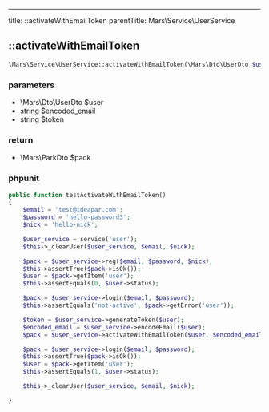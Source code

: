 ---
title: ::activateWithEmailToken
parentTitle: Mars\Service\UserService

## ::activateWithEmailToken

```php
\Mars\Service\UserService::activateWithEmailToken(\Mars\Dto\UserDto $user, string $encoded_email, $token)
```

### parameters
- \Mars\Dto\UserDto $user
- string $encoded_email
- string $token

### return
- \Mars\ParkDto $pack

### phpunit
```php
public function testActivateWithEmailToken()
{
    $email = 'test@ideapar.com';
    $password = 'hello-password3';
    $nick = 'hello-nick';

    $user_service = service('user');
    $this->_clearUser($user_service, $email, $nick);

    $pack = $user_service->reg($email, $password, $nick);
    $this->assertTrue($pack->isOk());
    $user = $pack->getItem('user');
    $this->assertEquals(0, $user->status);

    $pack = $user_service->login($email, $password);
    $this->assertEquals('not-active', $pack->getError('user'));

    $token = $user_service->generateToken($user);
    $encoded_email = $user_service->encodeEmail($user);
    $pack = $user_service->activateWithEmailToken($user, $encoded_email, $token);

    $pack = $user_service->login($email, $password);
    $this->assertTrue($pack->isOk());
    $user = $pack->getItem('user');
    $this->assertEquals(1, $user->status);

    $this->_clearUser($user_service, $email, $nick);

}

```
